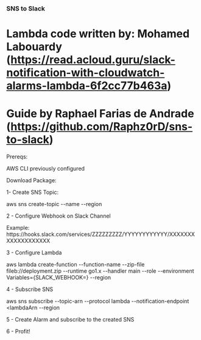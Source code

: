 ###  SNS to Slack

# Lambda code written by: Mohamed Labouardy (https://read.acloud.guru/slack-notification-with-cloudwatch-alarms-lambda-6f2cc77b463a)
# Guide by Raphael Farias de Andrade (https://github.com/Raphz0rD/sns-to-slack)

Prereqs:

AWS CLI previously configured

Download Package: 

1- Create SNS Topic:

aws sns create-topic --name <topicName> --region <awsRegion>

2 - Configure Webhook on Slack Channel

<webhookURL>
Example: https://hooks.slack.com/services/ZZZZZZZZZ/YYYYYYYYYYYY/XXXXXXXXXXXXXXXXXXX

3 - Configure Lambda

aws lambda create-function --function-name <lambdaName> --zip-file fileb://deployment.zip --runtime go1.x --handler main --role <roleARN> --environment Variables={SLACK_WEBHOOK=<webhookURL>} --region <awsRegion>

4 - Subscribe SNS

aws sns subscribe --topic-arn <topicArn> --protocol lambda --notification-endpoint <lambdaArn --region <awsRegion>

5 - Create Alarm and subscribe to the created SNS

6 - Profit!


